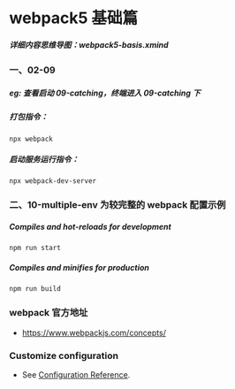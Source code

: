 # webpack5 基础篇

##### 详细内容思维导图：webpack5-basis.xmind

### 一、02-09

##### eg: 查看启动 09-catching，终端进入 09-catching 下

##### 打包指令：

```
npx webpack
```

##### 启动服务运行指令：

```
npx webpack-dev-server
```

### 二、10-multiple-env 为较完整的 webpack 配置示例

##### Compiles and hot-reloads for development

```
npm run start
```

##### Compiles and minifies for production

```
npm run build
```

### webpack 官方地址

- https://www.webpackjs.com/concepts/

### Customize configuration

- See [Configuration Reference](https://cli.vuejs.org/config/).
